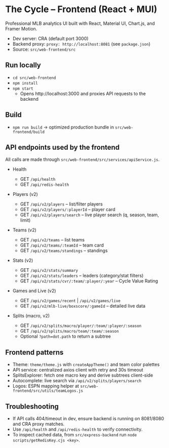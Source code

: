 # The Cycle – Frontend (React + MUI)

Professional MLB analytics UI built with React, Material UI, Chart.js, and Framer Motion.

- Dev server: CRA (default port 3000)
- Backend proxy: `proxy: http://localhost:8081` (see `package.json`)
- Source: `src/web-frontend/src`

## Run locally
- `cd src/web-frontend`
- `npm install`
- `npm start`
  - Opens http://localhost:3000 and proxies API requests to the backend

## Build
- `npm run build` → optimized production bundle in `src/web-frontend/build`

## API endpoints used by the frontend
All calls are made through `src/web-frontend/src/services/apiService.js`.

- Health
  - GET `/api/health`
  - GET `/api/redis-health`

- Players (v2)
  - GET `/api/v2/players` – list/filter players
  - GET `/api/v2/players/:playerId` – player card
  - GET `/api/v2/players/search` – live player search (q, season, team, limit)

- Teams (v2)
  - GET `/api/v2/teams` – list teams
  - GET `/api/v2/teams/:teamId` – team card
  - GET `/api/v2/teams/standings` – standings

- Stats (v2)
  - GET `/api/v2/stats/summary`
  - GET `/api/v2/stats/leaders` – leaders (category/stat filters)
  - GET `/api/v2/stats/cvr/:team/:player/:year` – Cycle Value Rating

- Games and Live (v2)
  - GET `/api/v2/games/recent` | `/api/v2/games/live`
  - GET `/api/v2/mlb-live/boxscore/:gameId` – detailed live data

- Splits (macro, v2)
  - GET `/api/v2/splits/macro/player/:team/:player/:season`
  - GET `/api/v2/splits/macro/team/:team/:season`
  - Optional `?path=dot.path` to return a subtree

## Frontend patterns
- Theme: `theme/theme.js` with `createAppTheme()` and team color palettes
- API service: centralized axios client with retry and 30s timeout
- SplitsExplorer: fetch one macro key and derive subtrees client-side
- Autocomplete: live search via `/api/v2/splits/players/search`
- Logos: ESPN mapping helper at `src/web-frontend/src/utils/teamLogos.js`

## Troubleshooting
- If API calls 404/timeout in dev, ensure backend is running on 8081/8080 and CRA proxy matches.
- Use `/api/health` and `/api/redis-health` to verify connectivity.
- To inspect cached data, from `src/express-backend` run `node scripts/getRedisKey.cjs <key>`.
